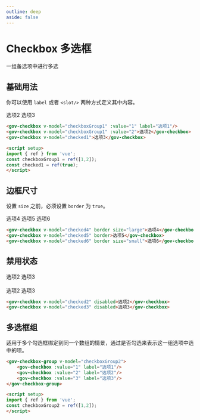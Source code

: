 ```yaml
---
outline: deep
aside: false
---
```


# Checkbox 多选框

一组备选项中进行多选

<script setup>
import { ref } from 'vue';
const checkboxGroup1 = ref([1,2]);
const checkboxGroup2 = ref([1,2]);
const checked1 = ref(true);

const checked2 = ref(true);
const checked3 = ref(false);

const checked4 = ref(false);
const checked5 = ref(false);
const checked6 = ref(false);
</script>


## 基础用法

你可以使用 ```label``` 或者 ```<slot/>``` 两种方式定义其中内容。

<demo-container class="demo-gov-form">
	<gov-checkbox v-model="checkboxGroup1" :value="1" label="选项1"/>
	<gov-checkbox v-model="checkboxGroup1" :value="2">选项2</gov-checkbox>
	<gov-checkbox v-model="checked1">选项3</gov-checkbox>
</demo-container>

```md
<gov-checkbox v-model="checkboxGroup1" :value="1" label="选项1"/>
<gov-checkbox v-model="checkboxGroup1" :value="2">选项2</gov-checkbox>
<gov-checkbox v-model="checked1">选项3</gov-checkbox>

<script setup>
import { ref } from 'vue';
const checkboxGroup1 = ref([1,2]);
const checked1 = ref(true);
</script>
```


## 边框尺寸

设置 ```size``` 之前，必须设置 ```border``` 为 ```true```。

<demo-container class="demo-gov-form">
	<gov-checkbox v-model="checked4" border size="large">选项4</gov-checkbox>
	<gov-checkbox v-model="checked5" border>选项5</gov-checkbox>
	<gov-checkbox v-model="checked6" border size="small">选项6</gov-checkbox>
</demo-container>

```md
<gov-checkbox v-model="checked4" border size="large">选项4</gov-checkbox>
<gov-checkbox v-model="checked5" border>选项5</gov-checkbox>
<gov-checkbox v-model="checked6" border size="small">选项6</gov-checkbox>
```


## 禁用状态
<demo-container class="demo-gov-form">
	<gov-checkbox v-model="checked2" disabled>选项2</gov-checkbox>
	<gov-checkbox v-model="checked3" disabled>选项3</gov-checkbox>
	<br/>
	<br/>
	<gov-checkbox v-model="checked2" disabled border>选项2</gov-checkbox>
	<gov-checkbox v-model="checked3" disabled border>选项3</gov-checkbox>
</demo-container>

```md
<gov-checkbox v-model="checked2" disabled>选项2</gov-checkbox>
<gov-checkbox v-model="checked3" disabled>选项3</gov-checkbox>
```





## 多选框组

适用于多个勾选框绑定到同一个数组的情景，通过是否勾选来表示这一组选项中选中的项。

<demo-container class="demo-gov-form">
	<gov-checkbox-group v-model="checkboxGroup2">
		<gov-checkbox :value="1" label="选项1"/>
		<gov-checkbox :value="2" label="选项2"/>
		<gov-checkbox :value="3" label="选项3"/>
	</gov-checkbox-group>
</demo-container>

```md
<gov-checkbox-group v-model="checkboxGroup2">
	<gov-checkbox :value="1" label="选项1"/>
	<gov-checkbox :value="2" label="选项2"/>
	<gov-checkbox :value="3" label="选项3"/>
</gov-checkbox-group>

<script setup>
import { ref } from 'vue';
const checkboxGroup2 = ref([1,2]);
</script>
```
